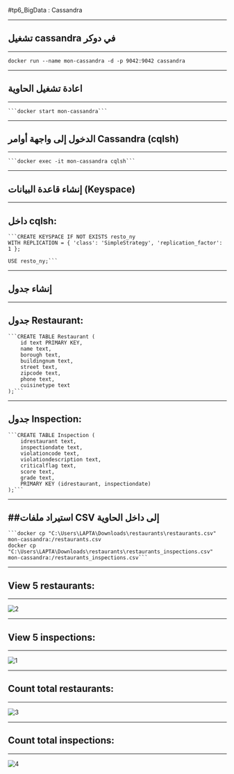 #tp6_BigData : Cassandra

----------
## تشغيل cassandra في دوكر 
----------
<pre><code>docker run --name mon-cassandra -d -p 9042:9042 cassandra</code></pre>
------------------
## اعادة تشغيل الحاوية
----------------
<pre><code>```docker start mon-cassandra```</code></pre>
-----------------
## الدخول إلى واجهة أوامر Cassandra (cqlsh)
-------------
<pre><code>```docker exec -it mon-cassandra cqlsh```</code></pre>
----------------
## إنشاء قاعدة البيانات (Keyspace)
--------------
داخل cqlsh:
----------
<pre><code>```CREATE KEYSPACE IF NOT EXISTS resto_ny 
WITH REPLICATION = { 'class': 'SimpleStrategy', 'replication_factor': 1 };

USE resto_ny;```</code></pre>
-----------------
## إنشاء جدول 
-----------
جدول Restaurant:
------------
<pre><code>```CREATE TABLE Restaurant (
    id text PRIMARY KEY,
    name text,
    borough text,
    buildingnum text,
    street text,
    zipcode text,
    phone text,
    cuisinetype text
);```</code></pre>
--------------
جدول Inspection:
-------------
<pre><code>```CREATE TABLE Inspection (
    idrestaurant text,
    inspectiondate text,
    violationcode text,
    violationdescription text,
    criticalflag text,
    score text,
    grade text,
    PRIMARY KEY (idrestaurant, inspectiondate)
);```</code></pre>
----------------
##استيراد ملفات CSV إلى داخل الحاوية
-------------
<pre><code>```docker cp "C:\Users\LAPTA\Downloads\restaurants\restaurants.csv" mon-cassandra:/restaurants.csv
docker cp "C:\Users\LAPTA\Downloads\restaurants\restaurants_inspections.csv" mon-cassandra:/restaurants_inspections.csv```</code></pre>
--------------
## View 5 restaurants:
---------------
![2](https://github.com/user-attachments/assets/693f9d0a-a97f-4d71-bc06-b5b88d991537)

-------------
## View 5 inspections:
--------------
![1](https://github.com/user-attachments/assets/8b1b095e-eed9-4a0c-9514-90002c5f18ea)

------------
## Count total restaurants:
-----------
![3](https://github.com/user-attachments/assets/ecce3086-c38c-46a4-a566-b42ce5ba5891)

-------------
## Count total inspections:
-------------
![4](https://github.com/user-attachments/assets/3aa5a906-18af-4810-955e-bd9c0cfb0a33)


